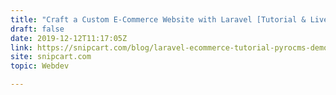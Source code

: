 ```yaml
---
title: "Craft a Custom E-Commerce Website with Laravel [Tutorial & Live Demo]"
draft: false
date: 2019-12-12T11:17:05Z
link: https://snipcart.com/blog/laravel-ecommerce-tutorial-pyrocms-demo?utm_medium=RSS&utm_source=hune
site: snipcart.com
topic: Webdev  

---
```

